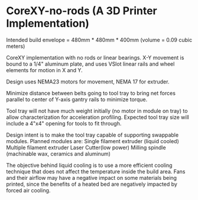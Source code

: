 CoreXY-no-rods (A 3D Printer Implementation)
==============
Intended build envelope = 480mm * 480mm * 400mm (volume = 0.09 cubic meters)

CoreXY implementation with no rods or linear bearings.
X-Y movement is bound to a 1/4" aluminum plate, and uses VSlot linear rails and wheel elements for motion in X and Y.

Design uses NEMA23 motors for movement, NEMA 17 for extruder.

Minimize distance between belts going to tool tray to bring net forces parallel to center of Y-axis gantry rails to minimize torque.

Tool tray will not have much weight initially (no motor in module on tray) to allow characterization for acceleration profiling. Expected tool tray size will include a 4"x4" opening for tools to fit through.

Design intent is to make the tool tray capable of supporting swappable modules. Planned modules are:
  Single filament extruder (liquid cooled)
  Multiple filament extruder
  Laser Cutter(low power)
  Milling spindle (machinable wax, ceramics and aluminum)

The objective behind liquid cooling is to use a more efficient cooling technique that does not affect the temperature inside the build area. Fans and their airflow may have a negative impact on some materials being printed, since the benefits of a heated bed are negatively impacted by forced air cooling.
